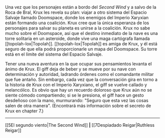 Una vez que los personajes están a bordo del  _Second Wind_ y a salvo de la Roca de Bral, Krux les revela su plan: viajar a otro sistema del Espacio Salvaje llamado Doomspace, donde los enemigos del Imperio Xaryxian están formando una coalición. Krux cree que la única esperanza de los personajes para salvar su planeta es unirse a la coalición. Krux no sabe mucho sobre el Doomspace, así que el destino inmediato de la nave es una torre solitaria en un asteroide, donde vive una maga cartógrafa llamada [[topolah-lox|Topolah]]. [[topolah-lox|Topolah]] es amiga de Krux, y él está seguro de que ella podrá proporcionarle un mapa del Doomspace. Su torre está en el límite del sistema del Espacio Salvaje.

Tener una nueva aventura en la que ocupar sus pensamientos levanta el ánimo de Krux. El giff deja de beber y se mueve por su nave con determinación y autoridad, ladrando órdenes como el comandante militar que fue antaño. Sin embargo, cada vez que la conversación gira en torno a la historia de Krux con el Imperio Xaryxiano, el giff se vuelve callado y melancólico. Es obvio que hay un recuerdo doloroso que Krux aún no se siente cómodo compartiendo; si se le presiona, el giff hace un gesto desdeñoso con la mano, murmurando: "Seguro que esta vez las cosas salen de otra manera". (Encontrará más información sobre el secreto de Krux en chapter 7.)

* * *

[[5El segundo viento|The Second Wind]] **|** [[7Despiadado Reigar|Ruthless Reigar]]
